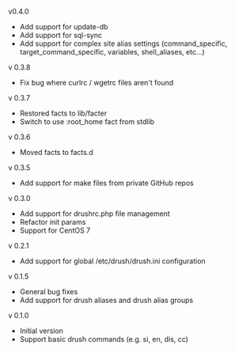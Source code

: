 v0.4.0
  - Add support for update-db
  - Add support for sql-sync
  - Add support for complex site alias settings (command_specific, target_command_specific, variables, shell_aliases, etc...)

v 0.3.8
 - Fix bug where curlrc / wgetrc files aren't found

v 0.3.7
 - Restored facts to lib/facter
 - Switch to use :root_home fact from stdlib

v 0.3.6
 - Moved facts to facts.d

v 0.3.5
 - Add support for make files from private GitHub repos

v 0.3.0
 - Add support for drushrc.php file management
 - Refactor init params
 - Support for CentOS 7

v 0.2.1
 - Add support for global /etc/drush/drush.ini configuration

v 0.1.5
- General bug fixes
- Add support for drush aliases and drush alias groups

v 0.1.0
- Initial version
- Support basic drush commands (e.g. si, en, dis, cc)